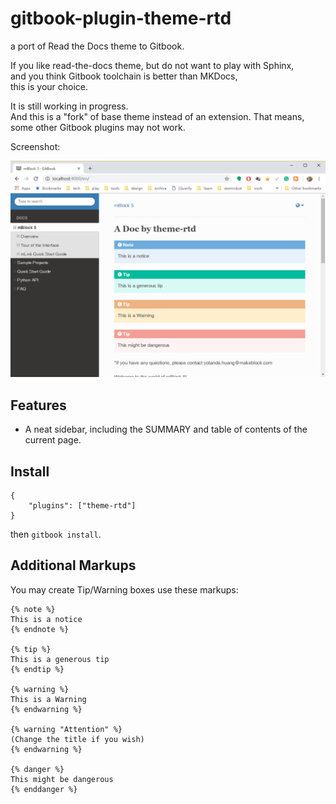 # gitbook-plugin-theme-rtd
a port of Read the Docs theme to Gitbook.

If you like read-the-docs theme, but do not want to play with Sphinx,  
and you think Gitbook toolchain is better than MKDocs,  
this is your choice.

It is still working in progress.  
And this is a "fork" of base theme instead of an extension. That means,  
some other Gitbook plugins may not work. 

Screenshot:

![Screenshot of this theme](readme-snapshot.png)

## Features

- A neat sidebar, including the SUMMARY and table of contents of the current page.


## Install

```
{
    "plugins": ["theme-rtd"]
}
```

then `gitbook install`.

## Additional Markups

You may create Tip/Warning boxes use these markups:

```
{% note %}
This is a notice
{% endnote %}

{% tip %}
This is a generous tip
{% endtip %}

{% warning %}
This is a Warning
{% endwarning %}

{% warning "Attention" %}
(Change the title if you wish)
{% endwarning %}

{% danger %}
This might be dangerous
{% enddanger %}
```